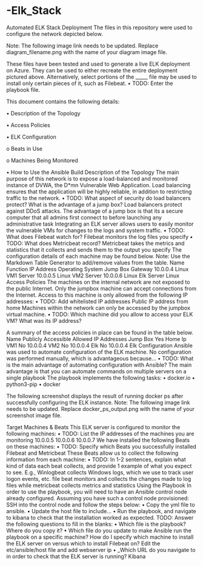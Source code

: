 # -Elk_Stack
Automated ELK Stack Deployment
The files in this repository were used to configure the network depicted below.


Note: The following image link needs to be updated. Replace diagram_filename.png with the name of your diagram image file.
 
These files have been tested and used to generate a live ELK deployment on Azure. They can be used to either recreate the entire deployment pictured above. Alternatively, select portions of the _____ file may be used to install only certain pieces of it, such as Filebeat.
•	TODO: Enter the playbook file.


This document contains the following details:

•	Description of the Topology

•	Access Policies

•	ELK Configuration

o	Beats in Use

o	Machines Being Monitored

•	How to Use the Ansible Build
Description of the Topology
The main purpose of this network is to expose a load-balanced and monitored instance of DVWA, the D*mn Vulnerable Web Application.
Load balancing ensures that the application will be highly reliable, in addition to restricting traffic to the network.
•	TODO: What aspect of security do load balancers protect? What is the advantage of a jump box? Load balancers protect against DDoS attacks. The advantage of a jump box is that its a secure computer that all admins first connect to before launching any administrative task
Integrating an ELK server allows users to easily monitor the vulnerable VMs for changes to the logs and system traffic.
•	TODO: What does Filebeat watch for? Filebeat monitors the log files you specify
•	TODO: What does Metricbeat record? Metricbeat takes the metrics and statistics that it collects and sends them to the output you specify
The configuration details of each machine may be found below. Note: Use the Markdown Table Generator to add/remove values from the table.
Name	Function	IP Address	Operating System
Jump Box	Gateway	10.0.0.4	Linux
VM1                 	Server	10.0.0.5	Linux
VM2	Server	10.0.0.6	Linux
Elk 	Server		Linux
Access Policies
The machines on the internal network are not exposed to the public Internet.
Only the jumpbox machine can accept connections from the Internet. Access to this machine is only allowed from the following IP addresses:
•	TODO: Add whitelisted IP addresses Public IP address from home
Machines within the network can only be accessed by the jumpbox virtual machine.
•	TODO: Which machine did you allow to access your ELK VM? What was its IP address?



A summary of the access policies in place can be found in the table below.
Name	Publicly Accessible	Allowed IP Addresses
Jump Box	Yes	Home Ip
VM1	No	10.0.0.4
VM2 	No	10.0.0.4
Elk	No	10.0.0.4
Elk Configuration
Ansible was used to automate configuration of the ELK machine. No configuration was performed manually, which is advantageous because...
•	TODO: What is the main advantage of automating configuration with Ansible? The main advantage is that you can automate commands on multiple servers on a single playbook
The playbook implements the following tasks:
•	docker.io
•	python3-pip
•	docker

The following screenshot displays the result of running docker ps after successfully configuring the ELK instance.
Note: The following image link needs to be updated. Replace docker_ps_output.png with the name of your screenshot image file.
 
Target Machines & Beats
This ELK server is configured to monitor the following machines:
•	TODO: List the IP addresses of the machines you are monitoring 10.0.0.5 10.0.0.6 10.0.0.7
We have installed the following Beats on these machines:
•	TODO: Specify which Beats you successfully installed Filebeat and Metricbeat 
These Beats allow us to collect the following information from each machine:
•	TODO: In 1-2 sentences, explain what kind of data each beat collects, and provide 1 example of what you expect to see. E.g., Winlogbeat collects Windows logs, which we use to track user logon events, etc. file beat monitors and collects the changes made to log files while metricbeat collects metrics and statistics 
Using the Playbook
In order to use the playbook, you will need to have an Ansible control node already configured. Assuming you have such a control node provisioned:
SSH into the control node and follow the steps below:
•	Copy the yml file to ansible.
•	Update the host file to include...
•	Run the playbook, and navigate to kibana to check that the installation worked as expected.
TODO: Answer the following questions to fill in the blanks:
•	Which file is the playbook? Where do you copy it?
•	Which file do you update to make Ansible run the playbook on a specific machine? How do I specify which machine to install the ELK server on versus which to install Filebeat on? Edit the etc/ansible/host file and add webserver ip
•	_Which URL do you navigate to in order to check that the ELK server is running? Kibana

